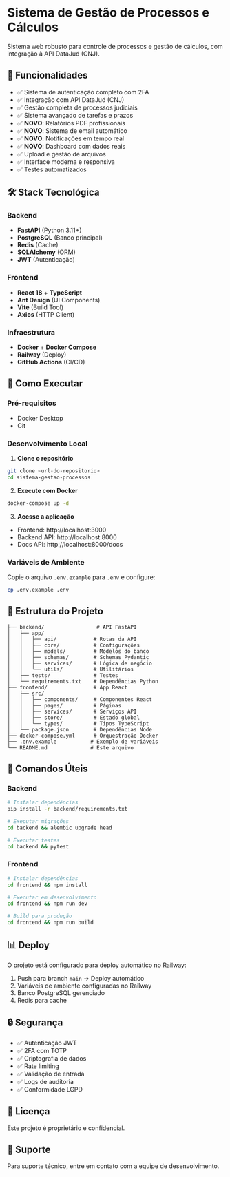 # Sistema de Gestão de Processos e Cálculos

Sistema web robusto para controle de processos e gestão de cálculos, com integração à API DataJud (CNJ).

## 🎯 Funcionalidades

- ✅ Sistema de autenticação completo com 2FA
- ✅ Integração com API DataJud (CNJ) 
- ✅ Gestão completa de processos judiciais
- ✅ Sistema avançado de tarefas e prazos
- ✅ **NOVO**: Relatórios PDF profissionais
- ✅ **NOVO**: Sistema de email automático
- ✅ **NOVO**: Notificações em tempo real
- ✅ **NOVO**: Dashboard com dados reais
- ✅ Upload e gestão de arquivos
- ✅ Interface moderna e responsiva
- ✅ Testes automatizados

## 🛠️ Stack Tecnológica

### Backend
- **FastAPI** (Python 3.11+)
- **PostgreSQL** (Banco principal)
- **Redis** (Cache)
- **SQLAlchemy** (ORM)
- **JWT** (Autenticação)

### Frontend
- **React 18** + **TypeScript**
- **Ant Design** (UI Components)
- **Vite** (Build Tool)
- **Axios** (HTTP Client)

### Infraestrutura
- **Docker** + **Docker Compose**
- **Railway** (Deploy)
- **GitHub Actions** (CI/CD)

## 🚀 Como Executar

### Pré-requisitos
- Docker Desktop
- Git

### Desenvolvimento Local

1. **Clone o repositório**
```bash
git clone <url-do-repositorio>
cd sistema-gestao-processos
```

2. **Execute com Docker**
```bash
docker-compose up -d
```

3. **Acesse a aplicação**
- Frontend: http://localhost:3000
- Backend API: http://localhost:8000
- Docs API: http://localhost:8000/docs

### Variáveis de Ambiente

Copie o arquivo `.env.example` para `.env` e configure:

```bash
cp .env.example .env
```

## 📁 Estrutura do Projeto

```
├── backend/                 # API FastAPI
│   ├── app/
│   │   ├── api/            # Rotas da API
│   │   ├── core/           # Configurações
│   │   ├── models/         # Modelos do banco
│   │   ├── schemas/        # Schemas Pydantic
│   │   ├── services/       # Lógica de negócio
│   │   └── utils/          # Utilitários
│   ├── tests/              # Testes
│   └── requirements.txt    # Dependências Python
├── frontend/               # App React
│   ├── src/
│   │   ├── components/     # Componentes React
│   │   ├── pages/          # Páginas
│   │   ├── services/       # Serviços API
│   │   ├── store/          # Estado global
│   │   └── types/          # Tipos TypeScript
│   └── package.json        # Dependências Node
├── docker-compose.yml      # Orquestração Docker
├── .env.example           # Exemplo de variáveis
└── README.md              # Este arquivo
```

## 🔧 Comandos Úteis

### Backend
```bash
# Instalar dependências
pip install -r backend/requirements.txt

# Executar migrações
cd backend && alembic upgrade head

# Executar testes
cd backend && pytest
```

### Frontend
```bash
# Instalar dependências
cd frontend && npm install

# Executar em desenvolvimento
cd frontend && npm run dev

# Build para produção
cd frontend && npm run build
```

## 📊 Deploy

O projeto está configurado para deploy automático no Railway:

1. Push para branch `main` → Deploy automático
2. Variáveis de ambiente configuradas no Railway
3. Banco PostgreSQL gerenciado
4. Redis para cache

## 🔒 Segurança

- ✅ Autenticação JWT
- ✅ 2FA com TOTP
- ✅ Criptografia de dados
- ✅ Rate limiting
- ✅ Validação de entrada
- ✅ Logs de auditoria
- ✅ Conformidade LGPD

## 📝 Licença

Este projeto é proprietário e confidencial.

## 👥 Suporte

Para suporte técnico, entre em contato com a equipe de desenvolvimento.


